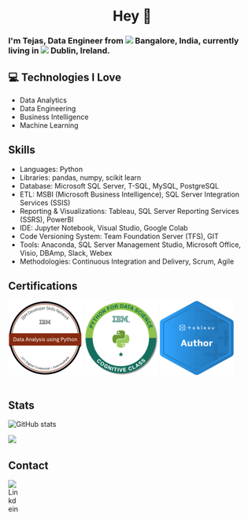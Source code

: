 <h1 align="center">Hey 👋 </h1>

<h3><p> I'm Tejas, Data Engineer from <img src="https://image.flaticon.com/icons/svg/3909/3909444.svg" width="17"/> <b>Bangalore, India</b>, currently living in <img src="https://image.flaticon.com/icons/svg/197/197567.svg" width="17"/> <b>Dublin, Ireland</b>. </p><h3>

## :computer: Technologies I Love
* Data Analytics
* Data Engineering
* Business Intelligence
* Machine Learning


## Skills

* Languages: Python
* Libraries: pandas, numpy, scikit learn
* Database: Microsoft SQL Server, T-SQL, MySQL, PostgreSQL
* ETL: MSBI (Microsoft Business Intelligence), SQL Server Integration Services (SSIS)
* Reporting & Visualizations: Tableau, SQL Server Reporting Services (SSRS), PowerBI
* IDE: Jupyter Notebook, Visual Studio, Google Colab
* Code Versioning System: Team Foundation Server (TFS), GIT
* Tools: Anaconda, SQL Server Management Studio, Microsoft Office, Visio, DBAmp, Slack, Webex
* Methodologies: Continuous Integration and Delivery, Scrum, Agile


## Certifications
<a href="https://www.youracclaim.com/badges/c330886b-5a7d-4112-89b0-d4803fba6bc6"><img src="https://github.com/tejaski/tejaski/blob/main/images/Data_Analysis_using_Python.png" width="150" height="150"/></a>
<a href="https://www.youracclaim.com/badges/b7b8d7d7-7eb7-41b1-bda2-e379763120f6"><img src="https://github.com/tejaski/tejaski/blob/main/images/Python_for_Data_Science_IBM.png" width="150" height="150"/></a>
<a href="https://www.youracclaim.com/badges/31dbec88-f233-4fdf-8f67-b88dc7600755"><img src="https://github.com/tejaski/tejaski/blob/main/images/Tableau%20author.png" width="150" height="150"/></a>
<br />
<br />

## Stats

![GitHub stats](https://github-readme-stats.vercel.app/api?username=tejaski&show_icons=true)  

<img src = "https://github-readme-stats.vercel.app/api/top-langs/?username=tejaski&layout=compact">

## Contact

<a href="https://www.linkedin.com/in/tejaski/"> <img align="left" alt="Linkdein" width="22px" src="https://cdn.jsdelivr.net/npm/simple-icons@v3/icons/linkedin.svg" /> </a>
